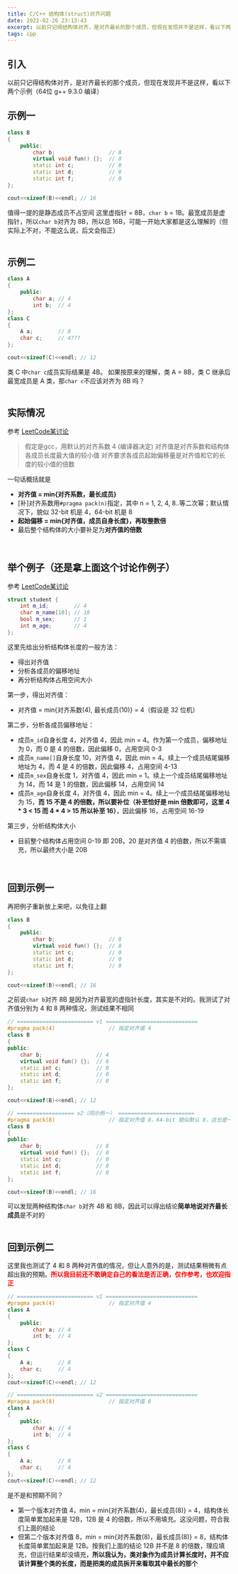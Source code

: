 ```yaml
---
title: C/C++ 结构体(struct)对齐问题
date: 2022-02-26 23:13:43
excerpt: 以前只记得结构体对齐，是对齐最长的那个成员，但现在发现并不是这样，看以下两个示例（64位 g++ 9.3.0 编译）————原 blog 记载于博客园
tags: cpp
---
```


## 引入
以前只记得结构体对齐，是对齐最长的那个成员，但现在发现并不是这样，看以下两个示例（64位 g++ 9.3.0 编译）
</br>

## 示例一

```cpp
class B
{
    public:
        char b;                 // 8
        virtual void fun() {};  // 8
        static int c;           // 0
        static int d;           // 0
        static int f;           // 0
};

cout<<sizeof(B)<<endl; // 16
```

值得一提的是静态成员不占空间
这里虚指针 = 8B，`char b` = 1B。最宽成员是虚指针，所以`char b`对齐为 8B，所以总 16B，可能一开始大家都是这么理解的（但实际上不对，不能这么说，后文会指正）  
</br>

## 示例二

```cpp
class A
{
    public:
        char a; // 4
        int b;  // 4
};
class C
{
    A a;        // 8
    char c;     // 4???
};

cout<<sizeof(C)<<endl; // 12
```

类 C 中`char c`成员实际结果是 4B。
如果按原来的理解，类 A = 8B，类 C 继承后最宽成员是 A 类，那`char c`不应该对齐为 8B 吗？  
</br>

## 实际情况
参考 [LeetCode某讨论](https://leetcode-cn.com/circle/discuss/MlCUgb/view/0TftSJ/)

> 假定是gcc，用默认的对齐系数 4 (编译器决定)
> 对齐值是对齐系数和结构体各成员长度最大值的较小值
> 对齐要求各成员起始偏移量是对齐值和它的长度的较小值的倍数

一句话概括就是

- **对齐值 = min{对齐系数，最长成员}**
- [补]对齐系数用`#pragma pack(n)`指定，其中 n = 1, 2, 4, 8..等二次幂；默认情况下，貌似 32-bit 机是 4，64-bit 机是 8
- **起始偏移 = min{对齐值，成员自身长度}，再取整数倍**
- 最后整个结构体的大小要补足为**对齐值的倍数**  
</br>

## 举个例子（还是拿上面这个讨论作例子）  
参考 [LeetCode某讨论](https://leetcode-cn.com/circle/discuss/MlCUgb/view/0TftSJ/)


```cpp
struct student {
    int m_id;        // 4
    char m_name[10]; // 10
    bool m_sex;      // 1
    int m_age;       // 4
};
```

这里先给出分析结构体长度的一般方法：

- 得出对齐值
- 分析各成员的偏移地址
- 再分析结构体占用空间大小

第一步，得出对齐值：

- 对齐值 = min{对齐系数(4), 最长成员(10)} = 4（假设是 32 位机）

第二步，分析各成员偏移地址：

- 成员`m_id`自身长度 4，对齐值 4，因此 min = 4。作为第一个成员，偏移地址为 0，而 0 是 4 的倍数，因此偏移 0，占用空间 0-3
- 成员`m_name[]`自身长度 10，对齐值 4，因此 min = 4。续上一个成员结尾偏移地址为 4，而 4 是 4 的倍数，因此偏移 4，占用空间 4-13
- 成员`m_sex`自身长度 1，对齐值 4，因此 min = 1。续上一个成员结尾偏移地址为 14，而 14 是 1 的倍数，因此偏移 14，占用空间 14
- 成员`m_age`自身长度 4，对齐值 4，因此 min = 4。续上一个成员结尾偏移地址为 15，**而 15 不是 4 的倍数，所以要补位（补至恰好是 min 倍数即可，这里 4 * 3 < 15 而 4 * 4 > 15 所以补至 16）**，因此偏移 16，占用空间 16-19  

第三步，分析结构体大小

- 目前整个结构体占用空间 0-19 即 20B，20 是对齐值 4 的倍数，所以不需填充，所以最终大小是 20B  
</br>

## 回到示例一
再把例子重新放上来吧，以免往上翻

```cpp
class B
{
    public:
        char b;                 // 8
        virtual void fun() {};  // 8
        static int c;           // 0
        static int d;           // 0
        static int f;           // 0
};

cout<<sizeof(B)<<endl; // 16
```

之前说`char b`对齐 8B 是因为对齐最宽的虚指针长度，其实是不对的。我测试了对齐值分别为 4 和 8 两种情况，测试结果不相同

```cpp
// ======================== v1 =============================
#pragma pack(4)                 // 指定对齐值 4
class B
{
public:
	char b;                 // 4
	virtual void fun() {};  // 8
	static int c;           // 0
	static int d;           // 0
	static int f;           // 0
};

cout<<sizeof(B)<<endl; // 12

// ================== v2（同示例一） ========================
#pragma pack(8)                 // 指定对齐值 8，64-bit 貌似默认 8，这也是一开始示例一的默认对齐值
class B
{
public:
	char b;                 // 8
	virtual void fun() {};  // 8
	static int c;           // 0
	static int d;           // 0
	static int f;           // 0
};

cout<<sizeof(B)<<endl; // 16
```

可以发现两种结构体`char b`对齐 4B 和 8B，因此可以得出结论**简单地说对齐最长成员**是不对的  
</br>

## 回到示例二
这里我也测试了 4 和 8 两种对齐值的情况，但让人意外的是，测试结果稍微有点超出我的预期。**<font color=red>所以我目前还不敢确定自己的看法是否正确，仅作参考，也欢迎指正</font>**

```cpp
// ======================== v1 =============================
#pragma pack(4)                 // 指定对齐值 4
class A
{
    public:
        char a; // 4
        int b;  // 4
};
class C
{
    A a;        // 8
    char c;     // 4
};
cout<<sizeof(C)<<endl; // 12

// ======================== v2 =============================
#pragma pack(8)                 // 指定对齐值 8
class A
{
    public:
        char a; // 4
        int b;  // 4
};
class C
{
    A a;        // 8
    char c;     // 4
};
cout<<sizeof(C)<<endl; // 12
```

是不是和预期不同？

- 第一个版本对齐值 4，min = min{对齐系数(4)，最长成员(8)} = 4，结构体长度简单累加起来是 12B，12B 是 4 的倍数，所以不用填充。这没问题，符合我们上面的结论
- 但第二个版本对齐值 8，min = min{对齐系数(8)，最长成员(8)} = 8，结构体长度简单累加起来是 12B。按我们上面的结论 12B 并不是 8 的倍数，理应填充，但运行结果却没填充，**所以我认为，类对象作为成员计算长度时，并不应该计算整个类的长度，而是把类的成员拆开来看取其中最长的那个**
